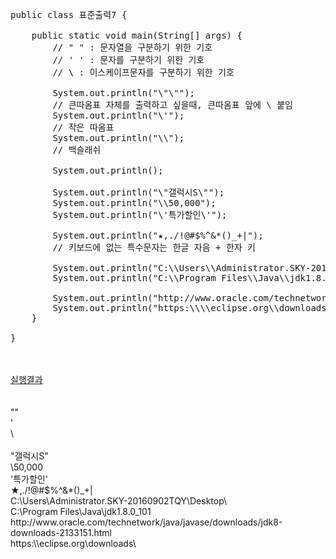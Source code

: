 <pre class="brush:java;">public class 표준출력7 {

	public static void main(String[] args) {
		// " " : 문자열을 구분하기 위한 기호
		// ' ' : 문자를 구분하기 위한 기호
		// \ : 이스케이프문자를 구분하기 위한 기호

		System.out.println("\"\"");
		// 큰따옴표 자체를 출력하고 싶을때, 큰따옴표 앞에 \ 붙임
		System.out.println("\'");
		// 작은 따옴표
		System.out.println("\\");
		// 백슬래쉬

		System.out.println();

		System.out.println("\"갤럭시S\"");
		System.out.println("\\50,000");
		System.out.println("\'특가할인\'");

		System.out.println("★,./!@#$%^&amp;*()_+|");
		// 키보드에 없는 특수문자는 한글 자음 + 한자 키

		System.out.println("C:\\Users\\Administrator.SKY-20160902TQY\\Desktop\\");
		System.out.println("C:\\Program Files\\Java\\jdk1.8.0_101");

		System.out.println("http://www.oracle.com/technetwork/java/javase/downloads/jdk8-downloads-2133151.html");
		System.out.println("https:\\\\eclipse.org\\downloads\\");
	}

}
</pre>
<div><u><br /></u></div><div><u><br /></u></div><div><u>실행결과</u></div><div><br /></div><div><br /></div><div>""</div><div>'</div><div>\</div><div><br /></div><div>"갤럭시S"</div><div>\50,000</div><div>'특가할인'</div><div>★,./!@#$%^&amp;*()_+|</div><div>C:\Users\Administrator.SKY-20160902TQY\Desktop\</div><div>C:\Program Files\Java\jdk1.8.0_101</div><div>http://www.oracle.com/technetwork/java/javase/downloads/jdk8-downloads-2133151.html</div><div>https:\\eclipse.org\downloads\</div><div><br /></div><p><br /></p>

